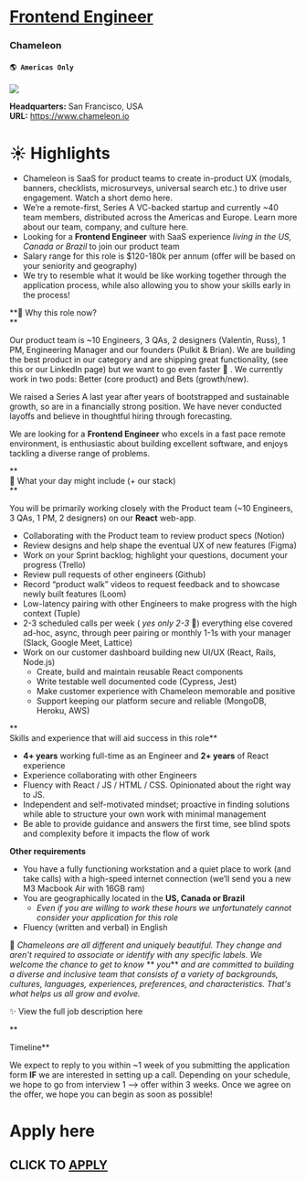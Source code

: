 # [Frontend Engineer](https://www.remotewlb.com/apply/frontend-engineer-83449)  
### Chameleon  
#### `🌎 Americas Only`  
![](https://we-work-remotely.imgix.net/logos/0064/5567/logo.gif?ixlib=rails-4.0.0&w=50&h=50&dpr=2&fit=fill&auto=compress)

**Headquarters:** San Francisco, USA  
**URL:** https://www.chameleon.io

# ☀️ Highlights

  * Chameleon is SaaS for product teams to create in-product UX (modals, banners, checklists, microsurveys, universal search etc.) to drive user engagement. Watch a short demo here.
  * We’re a remote-first, Series A VC-backed startup and currently ~40 team members, distributed across the Americas and Europe. Learn more about our team, company, and culture here.
  * Looking for a **Frontend Engineer** with SaaS experience _living in the US, Canada or Brazil_ to join our product team
  * Salary range for this role is $120-180k per annum (offer will be based on your seniority and geography)
  * We try to resemble what it would be like working together through the application process, while also allowing you to show your skills early in the process!

  

**💬 Why this role now?  
**  

Our product team is ~10 Engineers, 3 QAs, 2 designers (Valentin, Russ), 1 PM, Engineering Manager and our founders (Pulkit & Brian). We are building the best product in our category and are shipping great functionality, (see this or our LinkedIn page) but we want to go even faster 🚀 . We currently work in two pods: Better (core product) and Bets (growth/new).

  
We raised a Series A last year after years of bootstrapped and sustainable growth, so are in a financially strong position. We have never conducted layoffs and believe in thoughtful hiring through forecasting.

  
We are looking for a **Frontend Engineer** who excels in a fast pace remote environment, is enthusiastic about building excellent software, and enjoys tackling a diverse range of problems.

  

**  
📅 What your day might include (+ our stack)  
**  

You will be primarily working closely with the Product team (~10 Engineers, 3 QAs, 1 PM, 2 designers) on our **React** web-app.

  * Collaborating with the Product team to review product specs (Notion)
  * Review designs and help shape the eventual UX of new features (Figma)
  * Work on your Sprint backlog; highlight your questions, document your progress (Trello)
  * Review pull requests of other engineers (Github)
  * Record “product walk” videos to request feedback and to showcase newly built features (Loom)
  * Low-latency pairing with other Engineers to make progress with the high context (Tuple)
  * 2-3 scheduled calls per week ( _yes only 2-3_ 🤩) everything else covered ad-hoc, async, through peer pairing or monthly 1-1s with your manager (Slack, Google Meet, Lattice)
  * Work on our customer dashboard building new UI/UX (React, Rails, Node.js) 
    * Create, build and maintain reusable React components
    * Write testable well documented code (Cypress, Jest)
    * Make customer experience with Chameleon memorable and positive
    * Support keeping our platform secure and reliable (MongoDB, Heroku, AWS)

**  
Skills and experience that will aid success in this role**

  * **4+ years** working full-time as an Engineer and **2+ years** of React experience
  * Experience collaborating with other Engineers
  * Fluency with React / JS / HTML / CSS. Opinionated about the right way to JS.
  * Independent and self-motivated mindset; proactive in finding solutions while able to structure your own work with minimal management
  * Be able to provide guidance and answers the first time, see blind spots and complexity before it impacts the flow of work

  
**Other requirements**

  * You have a fully functioning workstation and a quiet place to work (and take calls) with a high-speed internet connection (we’ll send you a new M3 Macbook Air with 16GB ram)
  * You are geographically located in the **US, Canada or Brazil**
    *  _Even if you are willing to work these hours we unfortunately cannot consider your application for this role_
  * Fluency (written and verbal) in English

  
🌈 _Chameleons are all different and uniquely beautiful. They change and aren't required to associate or identify with any specific labels. We welcome the chance to get to know_ ** _you_** _and are committed to building a diverse and inclusive team that consists of a variety of backgrounds, cultures, languages, experiences, preferences, and characteristics. That's what helps us all grow and evolve._

  

  
✨ View the full job description here

**  
  
Timeline**

We expect to reply to you within ~1 week of you submitting the application form **IF** we are interested in setting up a call. Depending on your schedule, we hope to go from interview 1 —> offer within 3 weeks. Once we agree on the offer, we hope you can begin as soon as possible!

  

#  Apply here

  

  
## CLICK TO [APPLY](https://www.remotewlb.com/apply/frontend-engineer-83449)

